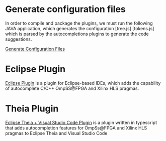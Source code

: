 # Generate configuration files

In order to compile and package the plugins, we must run the following JAVA application, which generates the configuration [tree.js] [tokens.js] which is parsed by the autocompletions plugins to generate the code suggestions. 

[Generate Configuration Files](common/README.md)


# Eclipse Plugin

[Eclipse Plugin](Eclipse/README.md) is a plugin for Eclipse-based IDEs, which adds the capability of autocomplete C/C++  OmpSS@FPGA  and Xilinx HLS pragmas.

# Theia Plugin

[Eclipse Theia + Visual Studio Code Plugin](Theia/README.md) is a plugin written in typescript that adds autocompletion features for OmpSs@FPGA and Xilinx HLS pragmas to Eclipse Theia and Visual Studio Code